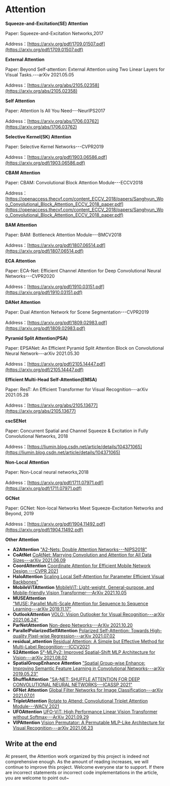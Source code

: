 # Attention



**Squeeze-and-Excitation(SE) Attention**

Paper: Squeeze-and-Excitation Networks,2017

Address：[https://arxiv.org/pdf/1709.01507.pdf](https://arxiv.org/pdf/1709.01507.pdf)

**External Attention**

Paper: Beyond Self-attention: External Attention using Two Linear Layers for Visual Tasks.---arXiv 2021.05.05

Address：[https://arxiv.org/abs/2105.02358](https://arxiv.org/abs/2105.02358)

**Self Attention**

Paper: Attention Is All You Need---NeurIPS2017

Address：[https://arxiv.org/abs/1706.03762](https://arxiv.org/abs/1706.03762)

**Selective Kernel(SK) Attention**

Paper: Selective Kernel Networks---CVPR2019

Address：[https://arxiv.org/pdf/1903.06586.pdf](https://arxiv.org/pdf/1903.06586.pdf)

**CBAM Attention**

Paper: CBAM: Convolutional Block Attention Module---ECCV2018

Address：[https://openaccess.thecvf.com/content_ECCV_2018/papers/Sanghyun_Woo_Convolutional_Block_Attention_ECCV_2018_paper.pdf](https://openaccess.thecvf.com/content_ECCV_2018/papers/Sanghyun_Woo_Convolutional_Block_Attention_ECCV_2018_paper.pdf)

**BAM Attention**

Paper: BAM: Bottleneck Attention Module---BMCV2018

Address：[https://arxiv.org/pdf/1807.06514.pdf](https://arxiv.org/pdf/1807.06514.pdf)

**ECA Attention**

Paper: ECA-Net: Efficient Channel Attention for Deep Convolutional Neural Networks---CVPR2020

Address：[https://arxiv.org/pdf/1910.03151.pdf](https://arxiv.org/pdf/1910.03151.pdf)

**DANet Attention**

Paper: Dual Attention Network for Scene Segmentation---CVPR2019

Address：[https://arxiv.org/pdf/1809.02983.pdf](https://arxiv.org/pdf/1809.02983.pdf)

**Pyramid Split Attention(PSA)**

Paper: EPSANet: An Efficient Pyramid Split Attention Block on Convolutional Neural Network---arXiv 2021.05.30

Address：[https://arxiv.org/pdf/2105.14447.pdf](https://arxiv.org/pdf/2105.14447.pdf)

**Efficient Multi-Head Self-Attention(EMSA)**

Paper: ResT: An Efficient Transformer for Visual Recognition---arXiv 2021.05.28

Address：[https://arxiv.org/abs/2105.13677](https://arxiv.org/abs/2105.13677)

**cscSENet**

Paper: Concurrent Spatial and Channel Squeeze & Excitation in Fully Convolutional Networks, 2018

Address：[https://liumin.blog.csdn.net/article/details/104371065](https://liumin.blog.csdn.net/article/details/104371065)

**Non-Local Attention**

Paper: Non-Local neural networks,2018

Address：[https://arxiv.org/pdf/1711.07971.pdf](https://arxiv.org/pdf/1711.07971.pdf)

**GCNet**

Paper: GCNet: Non-local Networks Meet Squeeze-Excitation Networks and Beyond, 2019

Address：[https://arxiv.org/pdf/1904.11492.pdf](https://arxiv.org/pdf/1904.11492.pdf)

**Other Attention**
- **A2Attention**
["A2-Nets: Double Attention Networks---NIPS2018"](https://arxiv.org/pdf/1810.11579.pdf)
- **CoAtNet**
[CoAtNet: Marrying Convolution and Attention for All Data Sizes---arXiv 2021.06.09](https://arxiv.org/abs/2106.04803) 
- **CoordAttention**
[Coordinate Attention for Efficient Mobile Network Design ---CVPR 2021](https://arxiv.org/abs/2103.02907)
- **HaloAttention**
[Scaling Local Self-Attention for Parameter Efficient Visual Backbones"](https://arxiv.org/pdf/2103.12731.pdf) 
- **MobileViTAttention**
[MobileViT: Light-weight, General-purpose, and Mobile-friendly Vision Transformer---ArXiv 2021.10.05](https://arxiv.org/abs/2103.02907)
- **MUSEAttention**  
["MUSE: Parallel Multi-Scale Attention for Sequence to Sequence Learning---arXiv 2019.11.17"](https://arxiv.org/abs/1911.09483)
- **OutlookAttention**
[VOLO: Vision Outlooker for Visual Recognition---arXiv 2021.06.24"](https://arxiv.org/abs/2106.13112) 
- **ParNetAttention**
[Non-deep Networks---ArXiv 2021.10.20](https://arxiv.org/abs/2110.07641)
- **ParallelPolarizedSelfAttention**
[Polarized Self-Attention: Towards High-quality Pixel-wise Regression---arXiv 2021.07.02](https://arxiv.org/abs/2107.00782)
- **residual_attention**
[Residual Attention: A Simple but Effective Method for Multi-Label Recognition---ICCV2021](https://arxiv.org/abs/2108.02456) 
- **S2Attention**
[S²-MLPv2: Improved Spatial-Shift MLP Architecture for Vision---arXiv 2021.08.02](https://arxiv.org/abs/2108.01072)
- **SpatialGroupEnhance Attention**
["Spatial Group-wise Enhance: Improving Semantic Feature Learning in Convolutional Networks---arXiv 2019.05.23"](https://arxiv.org/pdf/1905.09646.pdf)
- **ShuffleAttention**
["SA-NET: SHUFFLE ATTENTION FOR DEEP CONVOLUTIONAL NEURAL NETWORKS---ICASSP 2021"](https://arxiv.org/pdf/2102.00240.pdf)
- **GFNet Attention**
[Global Filter Networks for Image Classification---arXiv 2021.07.01](https://arxiv.org/abs/2107.00645) 
- **TripletAttention**
[Rotate to Attend: Convolutional Triplet Attention Module---WACV 2021](https://arxiv.org/abs/2010.03045) 
- **UFOAttention**
[UFO-ViT: High Performance Linear Vision Transformer without Softmax---ArXiv 2021.09.29](https://arxiv.org/abs/2110.07641)
- **VIPAttention**
[Vision Permutator: A Permutable MLP-Like Architecture for Visual Recognition---arXiv 2021.06.23](https://arxiv.org/abs/2106.12368) 



## Write at the end
At present, the Attention work organized by this project is indeed not comprehensive enough. As the amount of reading increases, we will continue to improve this project. Welcome everyone star to support. If there are incorrect statements or incorrect code implementations in the article, you are welcome to point out~



